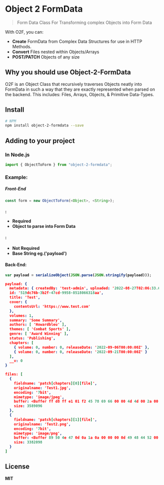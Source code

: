 # Object 2 FormData

> Form Data Class For Transforming complex Objects into Form Data

With O2F, you can:

- **Create** FormData from Complex Data Structures for use in HTTP Methods.
- **Convert** Files nested within Objects/Arrays
- **POST/PATCH** Objects of any size

## Why you should use Object-2-FormData

O2F is an Object Class that recursively traverses Objects neatly into FormData in such a way that they are exactly represented when parsed on the backend. This includes: Files, Arrays, Objects, & Primitive Data-Types.

## Install

```sh
# NPM
npm install object-2-formdata --save
```

## Adding to your project

### In Node.js

```js
import { ObjectToForm } from "object-2-formdata";
```

### Example:

##### Front-End

```js
const form = new ObjectToForm(<Object>, <String>);
```

#### <Object>:

- **Required**
- Object to parse into Form Data

#### <String>:

- **Not Required**
- Base String eg.('payload')

#### Back-End:

```js
var payload = serializeObject(JSON.parse(JSON.stringify(payload)));
```

```json
payload: {
  metadata: { createdBy: 'test-admin', uploaded: '2022-08-27T02:06:33.678Z' },
  id: '519dc76b-3b2f-47cd-9958-8518066318aa',
  title: 'Test',
  cover: {
    contentsUrl: 'https://www.test.com'
  },
  volumes: 1,
  summary: 'Some Summary',
  authors: [ 'Howardbleu' ],
  themes: [ 'Combat Sports' ],
  genre: [ 'Award Winning' ],
  status: 'Publishing',
  chapters: [
    { volume: 0, number: 0, releaseDate: '2022-09-06T00:00:00Z' },
    { volume: 0, number: 0, releaseDate: '2022-09-21T00:00:00Z' }
  ],
  __v: 0
}

files: [
  {
    fieldname: 'patch[chapters][0][file]',
    originalname: 'Test1.jpg',
    encoding: '7bit',
    mimetype: 'image/jpeg',
    buffer: <Buffer ff d8 ff e1 01 f2 45 78 69 66 00 00 4d 4d 00 2a 00 00 00 08 00 08 01 0e 00 02 00 00 00 65 00 00 00 6e 01 1a 00 05 00 00 00 01 00 00 00 d4 01 1b 00 05 ... 3589046 more bytes>,
    size: 3589096
  },
  {
    fieldname: 'patch[chapters][1][file]',
    originalname: 'Test2.png',
    encoding: '7bit',
    mimetype: 'image/png',
    buffer: <Buffer 89 50 4e 47 0d 0a 1a 0a 00 00 00 0d 49 48 44 52 00 00 0d 79 00 00 13 31 08 00 00 00 00 46 38 92 c0 00 00 00 1a 74 45 58 74 41 75 74 68 6f 72 00 64 61 ... 3382048 more bytes>,
    size: 3382098
  }
]
```

## License

MIT
